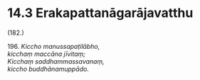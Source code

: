 

# 14.3 Erakapattanāgarājavatthu



(182.)

196\. _Kiccho manussapaṭilābho,_  
_kicchaṃ maccāna jīvitaṃ;_  
_Kicchaṃ saddhammassavanaṃ,_  
_kiccho buddhānamuppādo._  




